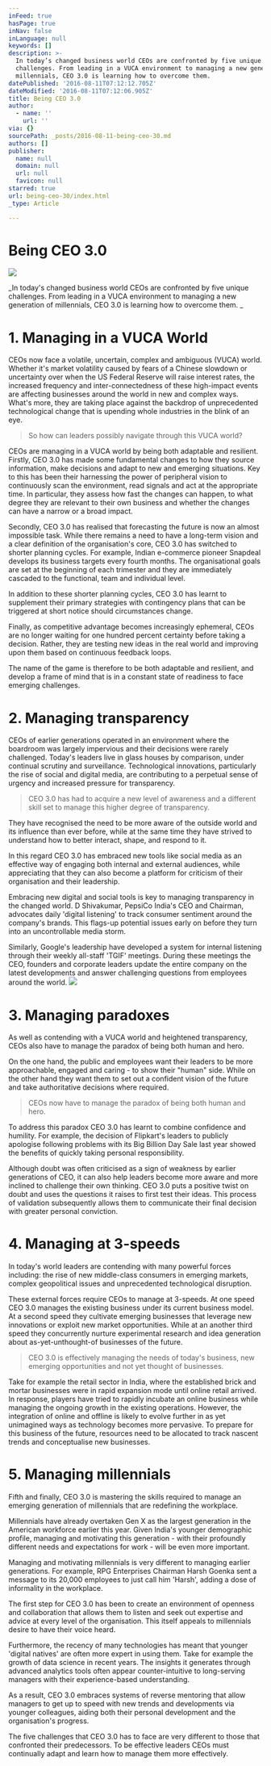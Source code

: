 ```yaml
---
inFeed: true
hasPage: true
inNav: false
inLanguage: null
keywords: []
description: >-
  In today’s changed business world CEOs are confronted by five unique
  challenges. From leading in a VUCA environment to managing a new generation of
  millennials, CEO 3.0 is learning how to overcome them. 
datePublished: '2016-08-11T07:12:12.705Z'
dateModified: '2016-08-11T07:12:06.905Z'
title: Being CEO 3.0
author:
  - name: ''
    url: ''
via: {}
sourcePath: _posts/2016-08-11-being-ceo-30.md
authors: []
publisher:
  name: null
  domain: null
  url: null
  favicon: null
starred: true
url: being-ceo-30/index.html
_type: Article

---
```

# Being CEO 3.0
![](https://the-grid-user-content.s3-us-west-2.amazonaws.com/a8e7e5a6-fe5c-45ee-8080-d1e1cc194fd9.jpg)

_In today's changed business world CEOs are confronted by five unique challenges. From leading in a VUCA environment to managing a new generation of millennials, CEO 3.0 is learning how to overcome them. _

# 1\. Managing in a VUCA World 

CEOs now face a volatile, uncertain, complex and ambiguous (VUCA) world. Whether it's market volatility caused by fears of a Chinese slowdown or uncertainty over when the US Federal Reserve will raise interest rates, the increased frequency and inter-connectedness of these high-impact events are affecting businesses around the world in new and complex ways. What's more, they are taking place against the backdrop of unprecedented technological change that is upending whole industries in the blink of an eye. 
> 
> So how can leaders possibly navigate through this VUCA world? 

CEOs are managing in a VUCA world by being both adaptable and resilient. Firstly, CEO 3.0 has made some fundamental changes to how they source information, make decisions and adapt to new and emerging situations. Key to this has been their harnessing the power of peripheral vision to continuously scan the environment, read signals and act at the appropriate time. In particular, they assess how fast the changes can happen, to what degree they are relevant to their own business and whether the changes can have a narrow or a broad impact. 

Secondly, CEO 3.0 has realised that forecasting the future is now an almost impossible task. While there remains a need to have a long-term vision and a clear definition of the organisation's core, CEO 3.0 has switched to shorter planning cycles. For example, Indian e-commerce pioneer Snapdeal develops its business targets every fourth months. The organisational goals are set at the beginning of each trimester and they are immediately cascaded to the functional, team and individual level. 

In addition to these shorter planning cycles, CEO 3.0 has learnt to supplement their primary strategies with contingency plans that can be triggered at short notice should circumstances change. 

Finally, as competitive advantage becomes increasingly ephemeral, CEOs are no longer waiting for one hundred percent certainty before taking a decision. Rather, they are testing new ideas in the real world and improving upon them based on continuous feedback loops. 

The name of the game is therefore to be both adaptable and resilient, and develop a frame of mind that is in a constant state of readiness to face emerging challenges. 

# 2\. Managing transparency 

CEOs of earlier generations operated in an environment where the boardroom was largely impervious and their decisions were rarely challenged. Today's leaders live in glass houses by comparison, under continual scrutiny and surveillance. Technological innovations, particularly the rise of social and digital media, are contributing to a perpetual sense of urgency and increased pressure for transparency. 
> 
> CEO 3.0 has had to acquire a new level of awareness and a different skill set to manage this higher degree of transparency. 

They have recognised the need to be more aware of the outside world and its influence than ever before, while at the same time they have strived to understand how to better interact, shape, and respond to it. 

In this regard CEO 3.0 has embraced new tools like social media as an effective way of engaging both internal and external audiences, while appreciating that they can also become a platform for criticism of their organisation and their leadership. 

Embracing new digital and social tools is key to managing transparency in the changed world. D Shivakumar, PepsiCo India's CEO and Chairman, advocates daily 'digital listening' to track consumer sentiment around the company's brands. This flags-up potential issues early on before they turn into an uncontrollable media storm. 

Similarly, Google's leadership have developed a system for internal listening through their weekly all-staff 'TGIF' meetings. During these meetings the CEO, founders and corporate leaders update the entire company on the latest developments and answer challenging questions from employees around the world.
![](https://the-grid-user-content.s3-us-west-2.amazonaws.com/5eb7515b-c2d4-4165-99b7-af5312a4373f.jpg)

# 3\. Managing paradoxes 

As well as contending with a VUCA world and heightened transparency, CEOs also have to manage the paradox of being both human and hero. 

On the one hand, the public and employees want their leaders to be more approachable, engaged and caring - to show their "human" side. While on the other hand they want them to set out a confident vision of the future and take authoritative decisions where required. 
> 
> CEOs now have to manage the paradox of being both human and hero. 

To address this paradox CEO 3.0 has learnt to combine confidence and humility. For example, the decision of Flipkart's leaders to publicly apologise following problems with its Big Billion Day Sale last year showed the benefits of quickly taking personal responsibility. 

Although doubt was often criticised as a sign of weakness by earlier generations of CEO, it can also help leaders become more aware and more inclined to challenge their own thinking. CEO 3.0 puts a positive twist on doubt and uses the questions it raises to first test their ideas. This process of validation subsequently allows them to communicate their final decision with greater personal conviction. 

# 4\. Managing at 3-speeds 

In today's world leaders are contending with many powerful forces including: the rise of new middle-class consumers in emerging markets, complex geopolitical issues and unprecedented technological disruption. 

These external forces require CEOs to manage at 3-speeds. At one speed CEO 3.0 manages the existing business under its current business model. At a second speed they cultivate emerging businesses that leverage new innovations or exploit new market opportunities. While at an another third speed they concurrently nurture experimental research and idea generation about as-yet-unthought-of businesses of the future. 
> 
> CEO 3.0 is effectively managing the needs of today's business, new emerging opportunities and not yet thought of businesses. 

Take for example the retail sector in India, where the established brick and mortar businesses were in rapid expansion mode until online retail arrived. In response, players have tried to rapidly incubate an online business while managing the ongoing growth in the existing operations. However, the integration of online and offline is likely to evolve further in as yet unimagined ways as technology becomes more pervasive. To prepare for this business of the future, resources need to be allocated to track nascent trends and conceptualise new businesses. 

# 5\. Managing millennials 

Fifth and finally, CEO 3.0 is mastering the skills required to manage an emerging generation of millennials that are redefining the workplace. 

Millennials have already overtaken Gen X as the largest generation in the American workforce earlier this year. Given India's younger demographic profile, managing and motivating this generation - with their profoundly different needs and expectations for work - will be even more important. 

Managing and motivating millennials is very different to managing earlier generations. For example, RPG Enterprises Chairman Harsh Goenka sent a message to its 20,000 employees to just call him 'Harsh', adding a dose of informality in the workplace. 

The first step for CEO 3.0 has been to create an environment of openness and collaboration that allows them to listen and seek out expertise and advice at every level of the organisation. This itself appeals to millennials desire to have their voice heard. 

Furthermore, the recency of many technologies has meant that younger 'digital natives' are often more expert in using them. Take for example the growth of data science in recent years. The insights it generates through advanced analytics tools often appear counter-intuitive to long-serving managers with their experience-based understanding. 

As a result, CEO 3.0 embraces systems of reverse mentoring that allow managers to get up to speed with new trends and developments via younger colleagues, aiding both their personal development and the organisation's progress. 

The five challenges that CEO 3.0 has to face are very different to those that confronted their predecessors. To be effective leaders CEOs must continually adapt and learn how to manage them more effectively.